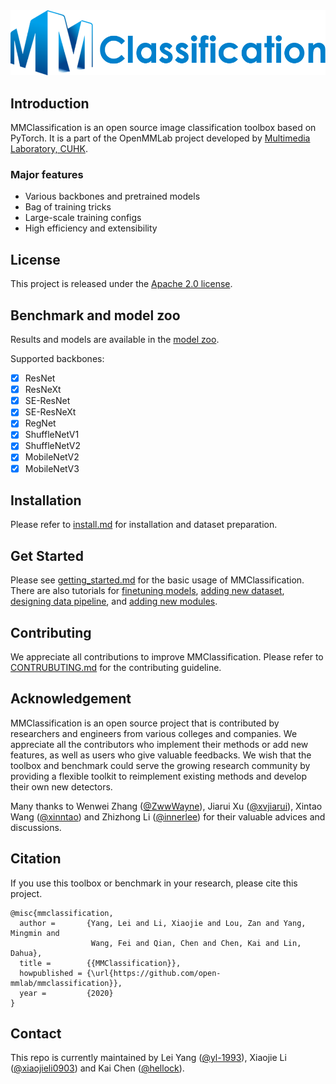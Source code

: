<div align="center">
  <img src="resources/mmcls-logo.png" width="600"/>
</div>

## Introduction

MMClassification is an open source image classification toolbox based on PyTorch. It is
a part of the OpenMMLab project developed by [Multimedia Laboratory, CUHK](http://mmlab.ie.cuhk.edu.hk/).

### Major features

- Various backbones and pretrained models
- Bag of training tricks
- Large-scale training configs
- High efficiency and extensibility


## License

This project is released under the [Apache 2.0 license](LICENSE).

## Benchmark and model zoo

Results and models are available in the [model zoo](docs/model_zoo.md).

Supported backbones:
- [x] ResNet
- [x] ResNeXt
- [x] SE-ResNet
- [x] SE-ResNeXt
- [x] RegNet
- [x] ShuffleNetV1
- [x] ShuffleNetV2
- [x] MobileNetV2
- [x] MobileNetV3

## Installation

Please refer to [install.md](docs/install.md) for installation and dataset preparation.


## Get Started

Please see [getting_started.md](docs/getting_started.md) for the basic usage of MMClassification. There are also tutorials for [finetuning models](docs/tutorials/finetune.md), [adding new dataset](docs/tutorials/new_dataset.md), [designing data pipeline](docs/tutorials/data_pipeline.md), and [adding new modules](docs/tutorials/new_modules.md).


## Contributing
We appreciate all contributions to improve MMClassification.
Please refer to [CONTRUBUTING.md](CONTRIBUTING.md) for the contributing guideline.


## Acknowledgement

MMClassification is an open source project that is contributed by researchers and engineers from various colleges and companies. We appreciate all the contributors who implement their methods or add new features, as well as users who give valuable feedbacks.
We wish that the toolbox and benchmark could serve the growing research community by providing a flexible toolkit to reimplement existing methods and develop their own new detectors.

Many thanks to Wenwei Zhang ([@ZwwWayne](https://github.com/ZwwWayne)), Jiarui Xu ([@xvjiarui](https://github.com/xvjiarui)), Xintao Wang ([@xinntao](https://github.com/xinntao)) and Zhizhong Li ([@innerlee](https://github.com/innerlee)) for their valuable advices and discussions.

## Citation

If you use this toolbox or benchmark in your research, please cite this project.

```
@misc{mmclassification,
  author =       {Yang, Lei and Li, Xiaojie and Lou, Zan and Yang, Mingmin and
                  Wang, Fei and Qian, Chen and Chen, Kai and Lin, Dahua},
  title =        {{MMClassification}},
  howpublished = {\url{https://github.com/open-mmlab/mmclassification}},
  year =         {2020}
}
```

## Contact

This repo is currently maintained by Lei Yang ([@yl-1993](http://github.com/yl-1993)), Xiaojie Li ([@xiaojieli0903](https://github.com/xiaojieli0903)) and Kai Chen ([@hellock](http://github.com/hellock)).
